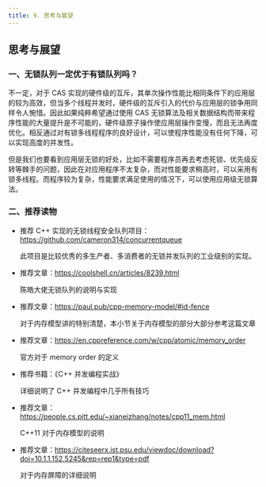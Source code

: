 ```yaml
---
title: 9. 思考与展望
---
```


## 思考与展望

### 一、无锁队列一定优于有锁队列吗？

不一定，对于 CAS 实现的硬件级的互斥，其单次操作性能比相同条件下的应用层的较为高效，但当多个线程并发时，硬件级的互斥引入的代价与应用层的锁争用同样令人惋惜。因此如果纯粹希望通过使用 CAS 无锁算法及相关数据结构而带来程序性能的大量提升是不可能的，硬件级原子操作使应用层操作变慢，而且无法再度优化。相反通过对有锁多线程程序的良好设计，可以使程序性能没有任何下降，可以实现高度的并发性。

但是我们也要看到应用层无锁的好处，比如不需要程序员再去考虑死锁、优先级反转等棘手的问题，因此在对应用程序不太复杂，而对性能要求稍高时，可以采用有锁多线程。而程序较为复杂，性能要求满足使用的情况下，可以使用应用级无锁算法。

### 二、推荐读物

- 推荐 C++ 实现的无锁线程安全队列项目：https://github.com/cameron314/concurrentqueue

  此项目是比较优秀的多生产者、多消费者的无锁并发队列的工业级别的实现。

- 推荐文章：https://coolshell.cn/articles/8239.html

  陈皓大佬无锁队列的说明与实现

- 推荐文章：https://paul.pub/cpp-memory-model/#id-fence

  对于内存模型讲的特别清楚，本小节关于内存模型的部分大部分参考这篇文章

- 推荐文章：https://en.cppreference.com/w/cpp/atomic/memory_order

  官方对于 memory order 的定义

- 推荐书籍：《C++ 并发编程实战》

  详细说明了 C++ 并发编程中几乎所有技巧

- 推荐文章：https://people.cs.pitt.edu/~xianeizhang/notes/cpp11_mem.html

  C++11 对于内存模型的说明

- 推荐文章：https://citeseerx.ist.psu.edu/viewdoc/download?doi=10.1.1.152.5245&rep=rep1&type=pdf

  对于内存屏障的详细说明